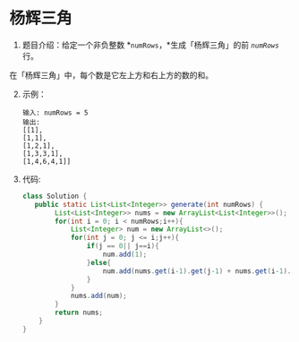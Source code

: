 # 杨辉三角

1.  题目介绍：给定一个非负整数 *`numRows`，*生成「杨辉三角」的前 *`numRows`* 行。

   在「杨辉三角」中，每个数是它左上方和右上方的数的和。

2. 示例：

   ```
   输入: numRows = 5
   输出:
   [[1],
   [1,1],
   [1,2,1],
   [1,3,3,1],
   [1,4,6,4,1]]
   ```

3. 代码:

   ```java
   class Solution {
      public static List<List<Integer>> generate(int numRows) {
           List<List<Integer>> nums = new ArrayList<List<Integer>>();
           for(int i = 0; i < numRows;i++){
               List<Integer> num = new ArrayList<>();
               for(int j = 0; j <= i;j++){
                   if(j == 0|| j==i){
                       num.add(1);
                   }else{
                       num.add(nums.get(i-1).get(j-1) + nums.get(i-1).get(j));
                   }
               }
               nums.add(num);
           }
           return nums;
       }
   }
   ```

   